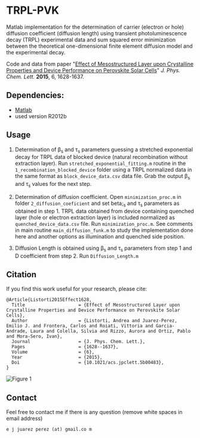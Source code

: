 # TRPL-PVK
Matlab implementation for the determination of carrier (electron or hole) diffusion coefficient (diffusion length) using transient photoluminescence decay (TRPL) experimental data and sum squared error minimization between the theoretical one-dimensional finite element diffusion model and the experimental decay. 

Code and data from paper "[Effect of Mesostructured Layer upon Crystalline Properties and Device Performance on Perovskite Solar Cells](https://doi.org/10.1021/acs.jpclett.5b00483)" *J. Phys. Chem. Lett.* **2015**, 6, 1628-1637.




## Dependencies:
* [Matlab](https://www.mathworks.com/)
* used version R2012b

## Usage

1. Determination of &beta;<sub>s</sub> and &tau;<sub>s</sub> parameters guessing a stretched exponential decay for TRPL data of blocked device (natural recombination without extraction layer). Run `stretched_exponential_fitting.m` routine in the `1_recombination_blocked_device` folder using a TRPL normalized data in the same format as `block_device_data.csv` data file. Grab the output &beta;<sub>s</sub> and &tau;<sub>s</sub> values for the next step.

2. Determination of diffusion coefficient. Open `minimization_proc.m` in folder `2_diffusion_coeficient` and set beta;<sub>s</sub> and &tau;<sub>s</sub> parameters as obtained in step 1. TRPL data obtained from device containing quenched layer (hole or electron extraction layer) is included normalized as `quenched_device_data.csv` file. Run `minimization_proc.m`. See comments in main routine `main_diffusion_funk.m` to study the implementation done here and another options as illumination and quenched side position.

3. Diffusion Length is obtained using &beta;<sub>s</sub> and &tau;<sub>s</sub> parameters from step 1 and D coefficient from step 2. Run `Diffusion_Length.m`

## Citation
If you find this work useful for your research, please cite:
```
@Article{Listorti2015Effect1628,
  Title                    = {Effect of Mesostructured Layer upon Crystalline Properties and Device Performance on Perovskite Solar Cells},
  Author                   = {Listorti, Andrea and Juarez-Perez, Emilio J. and Frontera, Carlos and Roiati, Vittoria and Garcia-Andrade, Laura and Colella, Silvia and Rizzo, Aurora and Ortiz, Pablo and Mora-Sero, Ivan},
  Journal                  = {J. Phys. Chem. Lett.},
  Pages                    = {1628--1637},
  Volume                   = {6},
  Year                     = {2015},
  Doi                      = {10.1021/acs.jpclett.5b00483},
}

```

![Figure 1](https://octodex.github.com/images/yaktocat.png)



## Contact
Feel free to contact me if there is any question (remove white spaces in email address)
```
e j juarez perez (at) gmail.co m 
```

